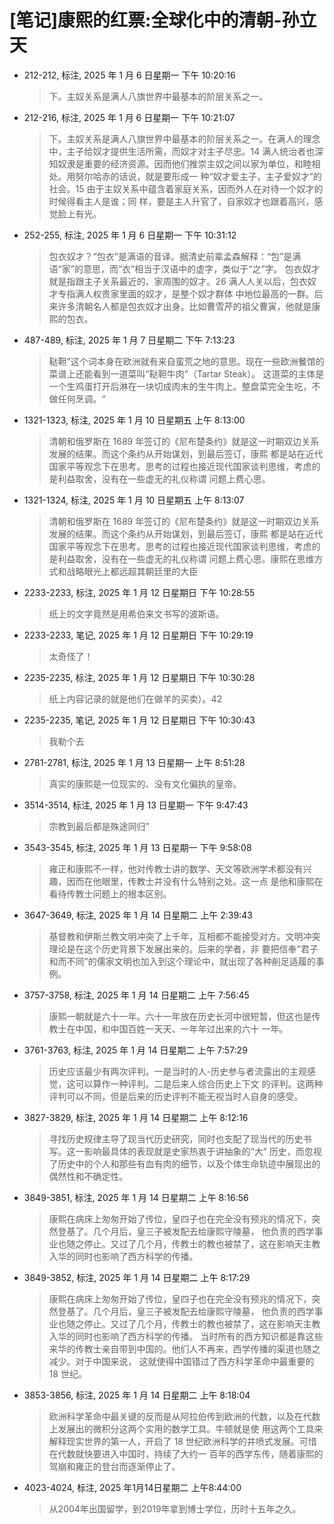 # [笔记]康熙的红票:全球化中的清朝-孙立天


-   212-212, 标注, 2025 年 1 月 6 日星期一 下午 10:20:16

    > 下。主奴关系是满人八旗世界中最基本的阶层关系之一。

-   212-216, 标注, 2025 年 1 月 6 日星期一 下午 10:21:07

    > 下。主奴关系是满人八旗世界中最基本的阶层关系之一。在满人的理念中，主子给奴才提供生活所需，而奴才对主子尽忠。14
    > 满人统治者也深知奴隶是重要的经济资源。因而他们推崇主奴之间以家为单位，和睦相处。用努尔哈赤的话说，就是要形成一
    > 种“奴才爱主子，主子爱奴才”的社会。15 由于主奴关系中蕴含着家庭关系，因而外人在对待一个奴才的时候得看主人是谁；同
    > 样，要是主人升官了，自家奴才也跟着高兴，感觉脸上有光。

-   252-255, 标注, 2025 年 1 月 6 日星期一 下午 10:31:12

    > 包衣奴才？“包衣”是满语的音译。据清史前辈孟森解释：“包”是满语“家”的意思，而“衣”相当于汉语中的虚字，类似于“之”字。
    > 包衣奴才就是指跟主子关系最近的、家周围的奴才。26 满人人关以后，包衣奴才专指满人权贵家里面的奴才，是整个奴才群体
    > 中地位最高的一群。后来许多清朝名人都是包衣奴才出身。比如曹雪芹的祖父曹寅，他就是康熙的包衣。

-   487-489, 标注, 2025 年 1 月 7 日星期二 下午 7:13:23

    > 鞑靼”这个词本身在欧洲就有来自蛮荒之地的意思。现在一些欧洲餐馆的菜谱上还能看到一道菜叫“鞑靼牛肉”（Tartar Steak）。
    > 这道菜的主体是一个生鸡蛋打开后淋在一块切成肉末的生牛肉上。整盘菜完全生吃，不做任何烹调。“

-   1321-1323, 标注, 2025 年 1 月 10 日星期五 上午 8:13:00

    > 清朝和俄罗斯在 1689 年签订的《尼布楚条约》就是这一时期双边关系发展的结果。而这个条约从开始谋划，到最后签订，康熙
    > 都是站在近代国家平等观念下在思考。思考的过程也接近现代国家谈判思维，考虑的是利益取舍，没有在一些虚无的礼仪称谓
    > 问题上费心思。

-   1321-1324, 标注, 2025 年 1 月 10 日星期五 上午 8:13:07

    > 清朝和俄罗斯在 1689 年签订的《尼布楚条约》就是这一时期双边关系发展的结果。而这个条约从开始谋划，到最后签订，康熙
    > 都是站在近代国家平等观念下在思考。思考的过程也接近现代国家谈判思维，考虑的是利益取舍，没有在一些虚无的礼仪称谓
    > 问题上费心思。康熙在思维方式和战略眼光上都远超其朝廷里的大臣

-   2233-2233, 标注, 2025 年 1 月 12 日星期日 下午 10:28:55

    > 纸上的文字竟然是用希伯来文书写的波斯语。

-   2233-2233, 笔记, 2025 年 1 月 12 日星期日 下午 10:29:19

    > 太奇怪了！

-   2235-2235, 标注, 2025 年 1 月 12 日星期日 下午 10:30:28

    > 纸上内容记录的就是他们在做羊的买卖）。42

-   2235-2235, 笔记, 2025 年 1 月 12 日星期日 下午 10:30:43

    > 我勒个去

-   2781-2781, 标注, 2025 年 1 月 13 日星期一 上午 8:51:28

    > 真实的康熙是一位现实的、没有文化偏执的皇帝。

-   3514-3514, 标注, 2025 年 1 月 13 日星期一 下午 9:47:43

    > 宗教到最后都是殊途同归”

-   3543-3545, 标注, 2025 年 1 月 13 日星期一 下午 9:58:08

    > 雍正和康熙不一样，他对传教士讲的数学、天文等欧洲学术都没有兴趣，因而在他眼里，传教士并没有什么特别之处。这一点
    > 是他和康熙在看待传教士问题上的根本区别。

-   3647-3649, 标注, 2025 年 1 月 14 日星期二 上午 2:39:43

    > 基督教和伊斯兰教文明冲突了上千年，互相都不能接受对方。文明冲突理论是在这个历史背景下发展出来的。后来的学者，非
    > 要把信奉“君子和而不同”的儒家文明也加入到这个理论中，就出现了各种削足适履的事例。

-   3757-3758, 标注, 2025 年 1 月 14 日星期二 上午 7:56:45

    > 康熙一朝就是六十一年。六十一年放在历史长河中很短暂，但这也是传教士在中国，和中国百姓一天天、一年年过出来的六十
    > 一年。

-   3761-3763, 标注, 2025 年 1 月 14 日星期二 上午 7:57:29

    > 历史应该最少有两次评判。一是当时的人-历史参与者流露出的主观感觉，这可以算作一种评判。二是后来人综合历史上下文
    > 的评判。这两种评判可以不同，但是后来的历史评判不能无视当时人自身的感受。

-   3827-3829, 标注, 2025 年 1 月 14 日星期二 上午 8:12:16

    > 寻找历史规律主导了现当代历史研究，同时也支配了现当代的历史书写。这一影响最具体的表现就是史家热衷于讲抽象的“大”
    > 历史，而忽视了历史中的个人和那些有血有肉的细节，以及个体生命轨迹中展现出的偶然性和不确定性。

-   3849-3851, 标注, 2025 年 1 月 14 日星期二 上午 8:16:56

    > 康熙在病床上匆匆开始了传位，皇四子也在完全没有预兆的情况下，突然登基了。几个月后，皇三子被发配去给康熙守陵墓，
    > 他负责的西学事业也随之停止。又过了几个月，传教士的教也被禁了，这在影响天主教入华的同时也影响了西方科学的传播。

-   3849-3852, 标注, 2025 年 1 月 14 日星期二 上午 8:17:29

    > 康熙在病床上匆匆开始了传位，皇四子也在完全没有预兆的情况下，突然登基了。几个月后，皇三子被发配去给康熙守陵墓，
    > 他负责的西学事业也随之停止。又过了几个月，传教士的教也被禁了，这在影响天主教入华的同时也影响了西方科学的传播。
    > 当时所有的西方知识都是靠这些来华的传教士亲自带到中国的。他们人不再来，西学传播的渠道也随之减少。对于中国来说，
    > 这就使得中国错过了西方科学革命中最重要的 18 世纪。

-   3853-3856, 标注, 2025 年 1 月 14 日星期二 上午 8:18:04

    > 欧洲科学革命中最关键的反而是从阿拉伯传到欧洲的代数，以及在代数上发展出的微积分这两个实用的数学工具。牛顿就是使
    > 用这两个工具来解释现实世界的第一人，开启了 18 世纪欧洲科学的井喷式发展。可惜在代数就快要进入中国时，持续了大约一
    > 百年的西学东传，随着康熙的驾崩和雍正的登台而逐渐停止了。

-   4023-4024, 标注, 2025 年1月14日星期二 上午8:44:00

    > 从2004年出国留学，到2019年拿到博士学位，历时十五年之久。

